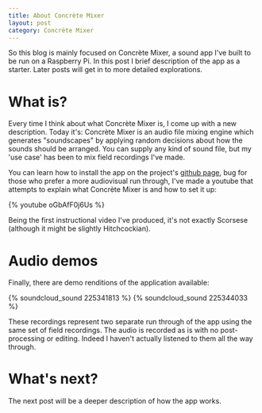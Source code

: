 ```yaml
---
title: About Concrète Mixer
layout: post
category: Concrète Mixer
---
```


So this blog is mainly focused on Concrète Mixer, a sound app I've built to be run on a Raspberry Pi. In this post I brief description of the app as a starter. Later posts will get in to more detailed explorations.

# What is?

Every time I think about what Concrète Mixer is, I come up with a new description. Today it's: Concrète Mixer is an audio file mixing engine which generates "soundscapes" by applying random decisions about how the sounds should be arranged. You can supply any kind of sound file, but my 'use case' has been to mix field recordings I've made.

You can learn how to install the app on the project's [github page](https://github.com/concrete-mixer/concrete-mixer/blob/master/README.md), bug for those who prefer a more audiovisual run through, I've made a youtube that attempts to explain what Concrète Mixer is and how to set it up:

{% youtube oGbAfF0j6Us %}

Being the first instructional video I've produced, it's not exactly Scorsese (although it might be slightly Hitchcockian).

# Audio demos

Finally, there are demo renditions of the application available:

{% soundcloud_sound 225341813 %}
{% soundcloud_sound 225344033 %}

These recordings represent two separate run through of the app using the same set of field recordings. The audio is recorded as is with no post-processing or editing. Indeed I haven't actually listened to them all the way through.

# What's next?

The next post will be a deeper description of how the app works.
